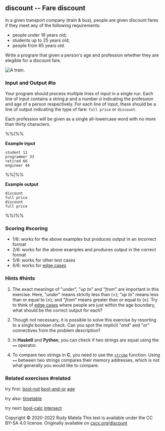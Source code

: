 discount -- Fare discount
-------------------------

In a given transport company (train & bus),
people are given discount fares
if they meet any of the following requirements:

* people under 18 years old;
* students up to 25 years old;
* people from 65 years old.

Write a program that given a person's age and profession
whether they are elegible for a discount fare.

![A train.](/discount.svg)

### Input and Output  #io

Your program should process multiple lines of input in a single run.
Each line of input
contains a string _p_ and a number _a_
indicating the profession and age of a person respectively.
For each line of input,
there should be a line of output indicating the type of fare:
`full price` or `discount`.

Each profession will be given as a single all-lowercase word
with no more than thirty characters.

%%(%%

__Example input__

	student 11
	programmer 33
	retired 66
	engineer 44

%%|%%

__Example output__

	discount
	full price
	discount
	full price

%%)%%


### Scoring  #scoring

* 1/6: works for the above examples but produces output in an incorrect format
* 2/6: works for the above examples and produces output in the correct format
* 5/6: works for other test cases
* 6/6: works for [edge cases](https://cscx.org/faq#edge-cases)


### Hints  #hints

1. The exact meanings of "_under_", "_up to_" and "_from_" are important in this exercise.
   Here, "_under_" means strictly less than (<);
   "_up to_" means less than or equal to (≤); and
   "_from_" means greater than or equal to (≥).
   Try to think of [edge cases](https://cscx.org/faq#edge-cases) where
   people are just within the age boundary,
   what should be the correct output for each?

2. Though not necessary,
   it is possible to solve this exercise
   by resorting to a single boolean check.
   Can you spot the implicit "_and_" and "_or_" connectives
   from the problem description?

3. In __Haskell__ and __Python__,
   you can check if two strings are equal using the `==` operator.

4. To compare two strings in __C__,
   you need to use the [`strcmp`](https://linux.die.net/man/3/strcmp) function.
   Using `==` between two strings compares their memory addresses,
   which is not what generally you would like to compare.


### Related exercises  #related

try first: [bool-not](/bool-not) [bool-and-or](/bool-and-or) [age](/age)

try also: [timetable](/timetable)

try next: [bool-calc](/bool-calc) [intersect](/intersect)


Copyright © 2020-2022  Rudy Matela
This text is available under the CC BY-SA 4.0 license.
Originally available on [cscx.org](https://cscx.org)/[discount](https://cscx.org/discount)
